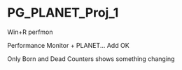 # PG_PLANET_Proj_1

Win+R
perfmon

Performance Monitor
+
PLANET...
Add
OK

Only Born and Dead Counters shows something changing
